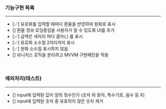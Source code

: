 ### 기능구현 목록

<hr>

- [✅] 유로화를 입력할 때마다 환율을 반영하여 원화로 표시
- [] 환율 정보 로딩중임을 사용자가 알 수 있도록 UI를 추가
- [✅] 금액은 세자리 마다 콤마(,) 를 표시
- [✅] 유로화 소수점 2자리까지 표시
- [✅] 원화 소수점 표시하지 않음
- [] 비니지스 로직을 분리하고 MVVM 구현패턴을 적용

<br>

### 예외처리(테스트)

<hr>

- [] input에 입력된 값이 양의 정수인가 (숫자 외 문자, 특수기호, 음수 등 X)
- [] input에 입력된 숫자 중 유효하지 않은 숫자 제거
